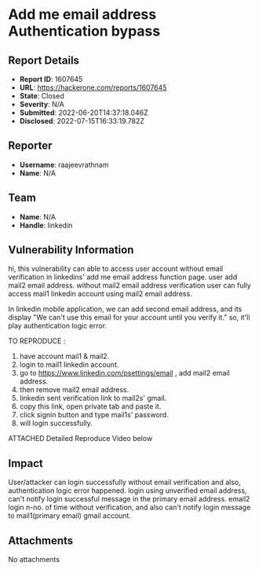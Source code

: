 # Add me email address Authentication bypass

## Report Details
- **Report ID**: 1607645
- **URL**: https://hackerone.com/reports/1607645
- **State**: Closed
- **Severity**: N/A
- **Submitted**: 2022-06-20T14:37:18.046Z
- **Disclosed**: 2022-07-15T16:33:19.782Z

## Reporter
- **Username**: raajeevrathnam
- **Name**: N/A

## Team
- **Name**: N/A
- **Handle**: linkedin

## Vulnerability Information
hi, this vulnerability can able to access user account without email verification in linkedins' add me email address function page. user add mail2 email address. without mail2 email address verification user can fully access mail1 linkedin account using mail2 email address. 

In linkedin mobile application, we can add second email address, and its display "We can't use this email for your account until you verify it." so, it'll play authentication logic error.

TO REPRODUCE :
1. have account mail1 & mail2.
2. login to mail1 linkedin account.
3. go to https://www.linkedin.com/psettings/email , add mail2 email address.
4. then remove mail2 email address.
5. linkedin sent verification link to mail2s' gmail.
6. copy this link, open private tab and paste it.
7. click signin button and type  mail1s' password.
8. will login successfully.

ATTACHED Detailed Reproduce Video below

## Impact

User/attacker can login successfully without email verification and also, authentication logic error happened. login using unverified email address, can't notify login successful message in the primary email address. email2 login n-no. of time without verification, and also can't notify login message to mail1(primary email) gmail account.

## Attachments
No attachments
